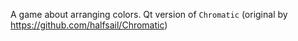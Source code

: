 A game about arranging colors. Qt version of `Chromatic` (original by https://github.com/halfsail/Chromatic)
